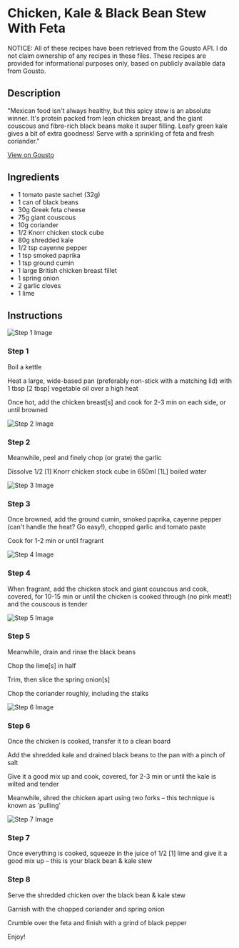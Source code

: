 # Chicken, Kale & Black Bean Stew With Feta

NOTICE: All of these recipes have been retrieved from the Gousto API. I do not claim ownership of any recipes in these files. These recipes are provided for informational purposes only, based on publicly available data from Gousto.

## Description

"Mexican food isn't always healthy, but this spicy stew is an absolute winner. It's protein packed from lean chicken breast, and the giant couscous and fibre-rich black beans make it super filling. Leafy green kale gives a bit of extra goodness! Serve with a sprinkling of feta and fresh coriander."

[View on Gousto](https://www.gousto.co.uk/recipes/cookbook/chicken-kale-black-bean-stew-with-feta)

## Ingredients

- 1 tomato paste sachet (32g)
- 1 can of black beans
- 30g Greek feta cheese
- 75g giant couscous
- 10g coriander
- 1/2 Knorr chicken stock cube
- 80g shredded kale
- 1/2 tsp cayenne pepper
- 1 tsp smoked paprika
- 1 tsp ground cumin
- 1 large British chicken breast fillet
- 1 spring onion
- 2 garlic cloves
- 1 lime

## Instructions

![Step 1 Image](https://production-media.gousto.co.uk/cms/recipe-step-image/1739.-step-1-x200.jpg)

### Step 1

Boil a kettle 


Heat a large, wide-based pan (preferably non-stick with a matching lid) with 1 tbsp<span class="text-danger"> [2 tbsp]</span> vegetable oil over a high heat


Once hot, add the chicken breast<span class="text-danger">[s]</span> and cook for 2-3 min on each side, or until browned

![Step 2 Image](https://production-media.gousto.co.uk/cms/recipe-step-image/1739.-step-2-x200.jpg)

### Step 2

Meanwhile, peel and finely chop (or grate) the garlic


Dissolve 1/2 <span class="text-danger">[1]</span><span class="text-highlight"> Knorr</span> chicken stock cube in 650ml <span class="text-danger">[1L]</span> boiled water

![Step 3 Image](https://production-media.gousto.co.uk/cms/recipe-step-image/1739.-step-3-x200.jpg)

### Step 3

Once browned, add the ground cumin, smoked paprika, cayenne pepper<span class="text-highlight"> (can't</span> handle the heat? Go easy!), chopped garlic and tomato paste 


Cook for 1-2 min or until fragrant

![Step 4 Image](https://production-media.gousto.co.uk/cms/recipe-step-image/1739.-step-4-x200.jpg)

### Step 4

<span class="text-highlight">When fragrant, add</span> the chicken stock and giant couscous and cook, covered, for 10-15 min or until the chicken is cooked through (no pink meat!) and the couscous is tender

![Step 5 Image](https://production-media.gousto.co.uk/cms/recipe-step-image/1739.-step-5-x200.jpg)

### Step 5

Meanwhile, drain and rinse the black beans


Chop the lime<span class="text-danger">[s]</span> in half


Trim, then slice the spring onion<span class="text-danger">[s]</span>


Chop the coriander roughly, including the stalks

![Step 6 Image](https://production-media.gousto.co.uk/cms/recipe-step-image/1739.-step-6-x200.jpg)

### Step 6

Once the chicken is cooked, transfer it to a clean board


Add the shredded kale and drained black beans to the pan with a pinch of salt


Give it a good mix up and cook, covered, for 2-3 min or until the kale is wilted and tender


Meanwhile, shred the chicken apart using two forks – this technique is known as 'pulling'

![Step 7 Image](https://production-media.gousto.co.uk/cms/recipe-step-image/1739.-step-7-x200.jpg)

### Step 7

Once everything is cooked, squeeze in the juice of 1/2 <span class="text-danger">[1]</span> lime and give it a good mix up – this is your black bean &amp; kale stew

### Step 8

Serve the shredded chicken over the black bean &amp; kale stew 


Garnish with the chopped coriander and spring onion


Crumble over the feta and finish with a grind of black pepper


Enjoy!

